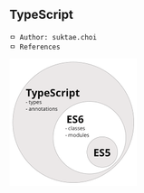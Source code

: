 ## TypeScript

```
ㅁ Author: suktae.choi
ㅁ References
```

<img src="images/9965D33359B2B35E1A.png">

